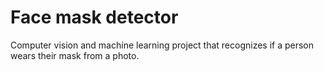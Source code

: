 # Face mask detector
Computer vision and machine learning project that recognizes if a person wears their mask from a photo.

